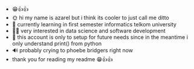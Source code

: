 - 😁👍👍
- 🌞 hi my name is azarel but i think its cooler to just call me ditto
- 📕 currently learning in first semester informatics telkom university
- 🐱‍🏍 very interested in data science and software development
- 🙏 this account is only to setup for future needs since in the meantime i only understand print() from python
- 🔊 probably crying to phoebe bridgers right now
- thank you for reading my readme 😁👍👍
